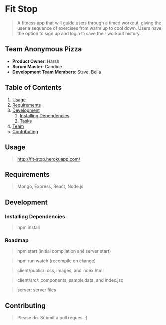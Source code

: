 # Fit Stop

> A fitness app that will guide users through a timed workout, giving the user a sequence of exercises from warm up to cool down. Users have the option to sign up and login to save their workout history.

## Team Anonymous Pizza

  - __Product Owner__: Harsh
  - __Scrum Master__: Candice
  - __Development Team Members__: Steve, Bella

## Table of Contents

1. [Usage](#Usage)
1. [Requirements](#requirements)
1. [Development](#development)
    1. [Installing Dependencies](#installing-dependencies)
    1. [Tasks](#tasks)
1. [Team](#team)
1. [Contributing](#contributing)

## Usage

> http://fit-stop.herokuapp.com/

## Requirements

> Mongo, Express, React, Node.js

## Development

### Installing Dependencies

> npm install

### Roadmap

> npm start (initial compilation and server start)

> npm run watch (recompile on change)

> client/public/: css, images, and index.html

> client/src/: components, sample data, and index.jsx

> server: server files

## Contributing

> Please do. Submit a pull request :)
